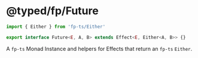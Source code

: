 # @typed/fp/Future

```typescript
import { Either } from 'fp-ts/Either'

export interface Future<E, A, B> extends Effect<E, Either<A, B>> {}
```

A `fp-ts` Monad Instance and helpers for Effects that return an `fp-ts` `Either`.
